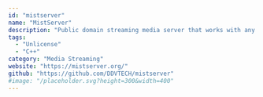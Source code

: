 ```yaml
---
id: "mistserver"
name: "MistServer"
description: "Public domain streaming media server that works with any device and any format."
tags:
  - "Unlicense"
  - "C++"
category: "Media Streaming"
website: "https://mistserver.org/"
github: "https://github.com/DDVTECH/mistserver"
#image: "/placeholder.svg?height=300&width=400"
---
```


